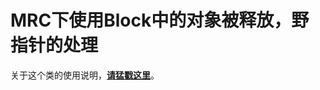 # MRC下使用Block中的对象被释放，野指针的处理


关于这个类的使用说明，[**请猛戳这里**](http://maquannene.github.io/blog/2015/11/20/the-resolution-of-block-nil-in-mrc/)。
